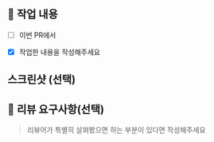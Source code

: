 <!--type: [#이슈번호] Title

ex) chore: [#1] PR Templete 생성

타이틀 양식 참고하고 지우기 !!-->
<!--type은 feat, fix, refactor, chore 4종류-->
 
## 📝 작업 내용

- [ ] 이번 PR에서 

- [x] 작업한 내용을 작성해주세요
 
## 스크린샷 (선택)
<!-- 스크린샷 용 마크다운 예시 (표에 이름 넣기)

|프로필 화면 입력시 키보드 내리기 화면|

|--|

|<img src="소스링크" width="393">| 

-->
 
## 💬 리뷰 요구사항(선택)
> 리뷰어가 특별히 살펴봤으면 하는 부분이 있다면 작성해주세요
 
